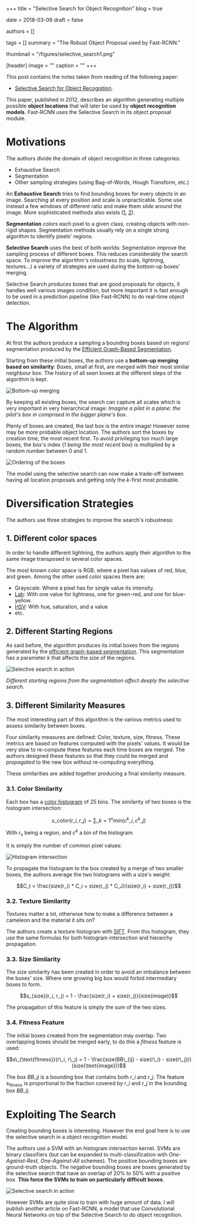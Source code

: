 +++
title = "Selective Search for Object Recognition"
blog = true

date = 2018-03-09
draft = false

authors = []

tags = []
summary = "The Robust Object Proposal used by Fast-RCNN."

thumbnail = "/figures/selective_search1.png"

[header]
image = ""
caption = ""
+++

This post contains the notes taken from reading of the following paper:

- [Selective Search for Object Recognition](http://www.huppelen.nl/publications/selectiveSearchDraft.pdf).

This paper, published in 2012, describes an algorithm generating multiple
possible **object locations** that will later be used by **object recognition
models**. Fast-RCNN uses the Selective Search in its object proposal module.

# Motivations

The authors divide the domain of object recognition in three categories:

- Exhaustive Search
- Segmentation
- Other sampling strategies (using Bag-of-Words, Hough Transform, etc.)

An **Exhaustive Search** tries to find bounding boxes for every objects in an
image. Searching at every position and scale is unpracticable. Some use instead
a few windows of different ratio and make them *slide* around the image. More
sophisticated methods also exists ([1](https://cs.brown.edu/~pff/papers/lsvm-pami.pdf),
[2](https://pdfs.semanticscholar.org/5be0/610861ffd6782adaa70cc16fcc0610ad1c86.pdf)).

**Segmentation** *colors* each pixel to a given class, creating objects
with non-rigid shapes. Segmentation methods usually rely on a single strong
algorithm to identify pixels' regions.

**Selective Search** uses the best of both worlds: Segmentation improve the
sampling process of different boxes. This reduces considerably the search space.
To improve the algorithm's robustness (to scale, lightning, textures...) a
variety of strategies are used during the bottom-up boxes' merging.

Selective Search produces boxes that are good proposals for objects, it handles
well various images condition, but more important it is fast enough to be used
in a prediction pipeline (like Fast-RCNN) to do real-time object detection.

# The Algorithm

At first the authors produce a sampling a bounding boxes based on regions'
segmentation produced by the [Efficient Graph-Based Segmentation](https://arthurdouillard.com/2018/03/07/efficient-graph-based-segmentation/).

Starting from these initial boxes, the authors use a **bottom-up merging based on
similarity**: Boxes, small at first, are merged with their most similar
neighbour box. The history of all seen boxes at the different steps of the
algorithm is kept.

![Bottom-up merging](/figures/selective_search_merging.svg)

By keeping all existing boxes, the search can capture all scales which is very
important in very hierarchical image: *Imagine a pilot in a plane: the pilot's
box in comprised in the bigger plane's box.*

Plenty of boxes are created, the last box is the entire image! However some may
be more probable object location. The authors sort the boxes by creation time,
the most recent first. To avoid privileging too much large boxes, the box's index
(*1 being the most recent box*) is multiplied by a random number between 0 and 1.

![Ordering of the boxes](/figures/selective_search_rank.svg)

The model using the selective search can now make a trade-off between having all
location proposals and getting only the *k*-first most probable.

# Diversification Strategies

The authors use three strategies to improve the search's robustness:

## 1. Different color spaces

In order to handle different lightning, the authors apply their algorithm to
the same image transposed in several color spaces.

The most known color space is RGB, where a pixel has values of red, blue, and
green. Among the other used color spaces there are:

- Grayscale: Where a pixel has for single value its intensity.
- [Lab](https://en.wikipedia.org/wiki/Lab_color_space): With one value for
lightness, one for green-red, and one for blue-yellow.
- [HSV](https://en.wikipedia.org/wiki/HSL_and_HSV): With hue, saturation, and a value
- etc.

## 2. Different Starting Regions

As said before, the algorithm produces its initial boxes from the regions generated
by the [efficient graph-based segmentation](https://arthurdouillard.com/2018/03/07/efficient-graph-based-segmentation/).
This segmentation has a parameter $k$ that affects the size of the regions.

![Selective search in action](/figures/selective_search1.png)

*Different starting regions from the segmentation affect deeply the selective
search.*

## 3. Different Similarity Measures

The most interesting part of this algorithm is the various metrics used to assess
similarity between boxes.

Four similarity measures are defined: Color, texture, size, fitness. These metrics
are based on features computed with the pixels' values. It would be very slow
to re-compute these features each time boxes are merged. The authors designed
these features so that they could be merged and *propagated* to the new box
without re-computing everything.

These similarities are added together producing a final similarity measure.

### 3.1. Color Similarity

Each box has a [color histogram](https://en.wikipedia.org/wiki/Color_histogram)
of 25 bins. The similarity of two boxes is the histogram intersection:

$$s\_{color}(r\_i, r\_j) = \sum\_{k=1}^n min(c^k\_i, c^k\_j)$$

With $r_x$ being a region, and $c^k$ a bin of the histogram.

It is simply the number of common pixel values:

![Histogram intersection](/figures/histogram_intersection.svg)

To propagate the histogram to the box created by a merge of two smaller boxes,
the authors average the two histograms with a size's weight:

$$C_t = \frac{size(r_i) * C_i + size(r_j) * C_J}{size(r_i) + size(r_j)}$$

### 3.2. Texture Similarity

Textures matter a lot, otherwise how to make a difference between a cameleon
and the material it sits on?

The authors create a texture histogram with
[SIFT](https://en.wikipedia.org/wiki/Scale-invariant_feature_transform). From
this histogram, they use the same formulas for both histogram intersection and
hierarchy propagation.

### 3.3. Size Similarity

The size similarity has been created in order to avoid an imbalance between
the boxes' size. Where one growing big box would forbid intermediary boxes to
form.

$$s_{size}(r_i, r_j) = 1 - \frac{size(r_i) + size(r_j)}{size(image)}$$

The propagation of this feature is simply the sum of the two sizes.

### 3.4. Fitness Feature

The initial boxes created from the segmentation may overlap. Two overlapping
boxes should be merged early, to do this a *fitness* feature is used:

$$s\_{\text{fitness}}(r\_i, r\_j) = 1 - \frac{size(BB\_{ij} - size(r\_i) - size(r\_j))}{size(\text{image})}$$

The box $BB\_{ij}$ is a bounding box that contains both $r\_i$ and $r\_j$.
The feature $s_{\text{fitness}}$ is proportional to the fraction covered by $r\_i$
and $r\_j$ in the bounding box $BB\_{ij}$.

# Exploiting The Search

Creating bounding boxes is interesting. However the end goal here is to use the
selective search in a object recognition model.

The authors use a SVM with an histogram intersection kernel. SVMs are binary
classifiers (but can be expanded to multi-classification with *One-Against-Rest*,
*One-Against-All* schemes). The positive bounding boxes are ground-truth
objects. The negative bounding boxes are boxes generated by the selective search
that have an overlap of 20% to 50% with a positive box. **This force the SVMs
to train on particularly difficult boxes**.

![Selective search in action](/figures/selective_search2.png)


However SVMs are quite slow to train with huge amount of data. I will publish
another article on Fast-RCNN, a model that use Convolutional Neural Networks on top
of the Selective Search to do object recognition.

